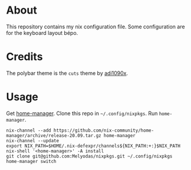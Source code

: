 # About

This repository contains my nix configuration file.
Some configuration are for the keyboard layout bépo.

# Credits

The polybar theme is the ``cuts`` theme by [adi1090x](https://github.com/adi1090x/polybar-themes).

# Usage

Get [home-manager](https://github.com/nix-community/home-manager).
Clone this repo in ``~/.config/nixpkgs``.
Run ``home-manager``.

```
nix-channel --add https://github.com/nix-community/home-manager/archive/release-20.09.tar.gz home-manager
nix-channel --update
export NIX_PATH=$HOME/.nix-defexpr/channels${NIX_PATH:+:}$NIX_PATH
nix-shell '<home-manager>' -A install
git clone git@github.com:Melyodas/nixpkgs.git ~/.config/nixpkgs
home-manager switch
```
